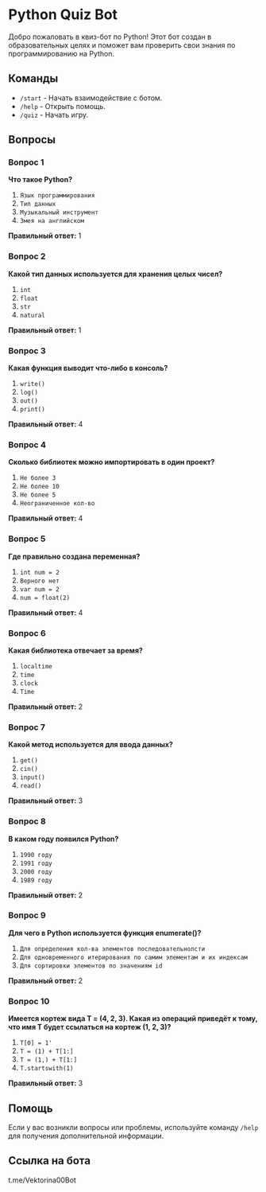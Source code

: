 # Python Quiz Bot

Добро пожаловать в квиз-бот по Python! Этот бот создан в образовательных целях и поможет вам проверить свои знания по программированию на Python.

## Команды

- `/start` - Начать взаимодействие с ботом.
- `/help` - Открыть помощь.
- `/quiz` - Начать игру.

## Вопросы

### Вопрос 1
**Что такое Python?**

1. `Язык программирования`
2. `Тип данных`
3. `Музыкальный инструмент`
4. `Змея на английском`

**Правильный ответ:** 1

### Вопрос 2
**Какой тип данных используется для хранения целых чисел?**

1. `int`
2. `float`
3. `str`
4. `natural`

**Правильный ответ:** 1

### Вопрос 3
**Какая функция выводит что-либо в консоль?**

1. `write()`
2. `log()`
3. `out()`
4. `print()`

**Правильный ответ:** 4

### Вопрос 4
**Сколько библиотек можно импортировать в один проект?**

1. `Не более 3`
2. `Не более 10`
3. `Не более 5`
4. `Неограниченное кол-во`

**Правильный ответ:** 4

### Вопрос 5
**Где правильно создана переменная?**

1. `int num = 2`
2. `Верного нет`
3. `var num = 2`
4. `num = float(2)`

**Правильный ответ:** 4

### Вопрос 6
**Какая библиотека отвечает за время?**

1. `localtime`
2. `time`
3. `clock`
4. `Time`

**Правильный ответ:** 2

### Вопрос 7
**Какой метод используется для ввода данных?**

1. `get()`
2. `cin()`
3. `input()`
4. `read()`

**Правильный ответ:** 3

### Вопрос 8
**В каком году появился Python?**

1. `1990 году`
2. `1991 году`
3. `2000 году`
4. `1989 году`

**Правильный ответ:** 2

### Вопрос 9
**Для чего в Python используется функция enumerate()?**

1. `Для определения кол-ва элементов последовательнолсти`
2. `Для одновременного итерирования по самим элементам и их индексам`
3. `Для сортировки элементов по значениям id`

**Правильный ответ:** 2

### Вопрос 10
**Имеется кортеж вида Т = (4, 2, 3). Какая из операций приведёт к тому, что имя Т будет ссылаться на кортеж (1, 2, 3)?**

1. `Т[0] = 1'`
2. `T = (1) + T[1:]`
3. `T = (1,) + T[1:]`
4. `T.startswith(1)`

**Правильный ответ:** 3

## Помощь

Если у вас возникли вопросы или проблемы, используйте команду `/help` для получения дополнительной информации.

## Ссылка на бота

 t.me/Vektorina00Bot
